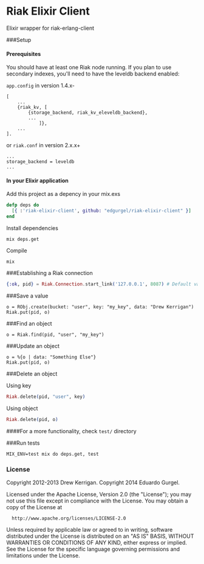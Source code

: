 # Riak Elixir Client

Elixir wrapper for riak-erlang-client

###Setup

#### Prerequisites

You should have at least one Riak node running. If you plan to use secondary indexes, you'll need to have the leveldb backend enabled:

`app.config` in version 1.4.x-

```
[
    ...
    {riak_kv, [
        {storage_backend, riak_kv_eleveldb_backend},
        ...
            ]},
    ...
].
```

or `riak.conf` in version 2.x.x+

```
...
storage_backend = leveldb
...
```

#### In your Elixir application

Add this project as a depency in your mix.exs

```elixir
defp deps do
  [{ :'riak-elixir-client', github: "edgurgel/riak-elixir-client" }]
end
```

Install dependencies

```
mix deps.get
```

Compile

```
mix
```

###Establishing a Riak connection

```elixir
{:ok, pid} = Riak.Connection.start_link('127.0.0.1', 8087) # Default values
```

###Save a value

```
o = RObj.create(bucket: "user", key: "my_key", data: "Drew Kerrigan")
Riak.put(pid, o)

```

###Find an object

```
o = Riak.find(pid, "user", "my_key")
```

###Update an object

```
o = %{o | data: "Something Else"}
Riak.put(pid, o)
```

###Delete an object

Using key

```elixir
Riak.delete(pid, "user", key)
```

Using object

```elixir
Riak.delete(pid, o)
```

####For a more functionality, check `test/` directory

###Run tests

```
MIX_ENV=test mix do deps.get, test
```

### License

Copyright 2012-2013 Drew Kerrigan.
Copyright 2014 Eduardo Gurgel.

  Licensed under the Apache License, Version 2.0 (the "License");
  you may not use this file except in compliance with the License.
  You may obtain a copy of the License at

      http://www.apache.org/licenses/LICENSE-2.0

  Unless required by applicable law or agreed to in writing, software
  distributed under the License is distributed on an "AS IS" BASIS,
  WITHOUT WARRANTIES OR CONDITIONS OF ANY KIND, either express or implied.
  See the License for the specific language governing permissions and
  limitations under the License.
